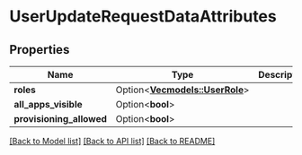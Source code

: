 # UserUpdateRequestDataAttributes

## Properties

Name | Type | Description | Notes
------------ | ------------- | ------------- | -------------
**roles** | Option<[**Vec<models::UserRole>**](UserRole.md)> |  | [optional]
**all_apps_visible** | Option<**bool**> |  | [optional]
**provisioning_allowed** | Option<**bool**> |  | [optional]

[[Back to Model list]](../README.md#documentation-for-models) [[Back to API list]](../README.md#documentation-for-api-endpoints) [[Back to README]](../README.md)


